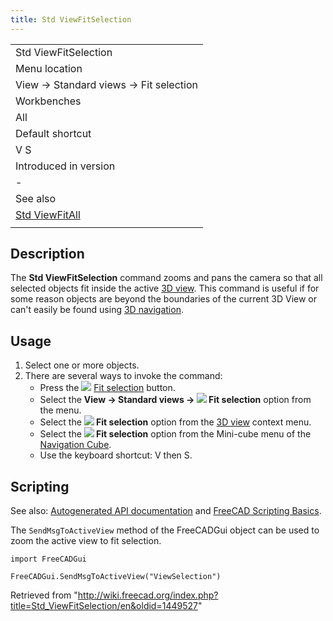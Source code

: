 ```yaml
---
title: Std ViewFitSelection
---
```


|                                                    |
| -------------------------------------------------- |
| Std ViewFitSelection                               |
| Menu location                                      |
| View → Standard views → Fit selection              |
| Workbenches                                        |
| All                                                |
| Default shortcut                                   |
| V S                                                |
| Introduced in version                              |
| -                                                  |
| See also                                           |
| [Std ViewFitAll](/Std_ViewFitAll "Std ViewFitAll") |
|                                                    |

## Description

The **Std ViewFitSelection** command zooms and pans the camera so that all selected objects fit inside the active [3D view](/3D_view "3D view"). This command is useful if for some reason objects are beyond the boundaries of the current 3D View or can't easily be found using [3D navigation](/Mouse_navigation "Mouse navigation").

## Usage

1. Select one or more objects.
2. There are several ways to invoke the command:
   - Press the ![](/images/Std_ViewFitSelection.svg) [Fit selection](/Std_ViewFitSelection "Std ViewFitSelection") button.
   - Select the **View → Standard views → ![](/images/Std_ViewFitSelection.svg) Fit selection** option from the menu.
   - Select the **![](/images/Std_ViewFitSelection.svg) Fit selection** option from the [3D view](/3D_view "3D view") context menu.
   - Select the **![](/images/Std_ViewFitSelection.svg) Fit selection** option from the Mini-cube menu of the [Navigation Cube](/Navigation_Cube "Navigation Cube").
   - Use the keyboard shortcut: V then S.

## Scripting

See also: [Autogenerated API documentation](https://freecad.github.io/SourceDoc/) and [FreeCAD Scripting Basics](/FreeCAD_Scripting_Basics "FreeCAD Scripting Basics").

The `SendMsgToActiveView` method of the FreeCADGui object can be used to zoom the active view to fit selection.

```
import FreeCADGui

FreeCADGui.SendMsgToActiveView("ViewSelection")

```

Retrieved from "<http://wiki.freecad.org/index.php?title=Std_ViewFitSelection/en&oldid=1449527>"
